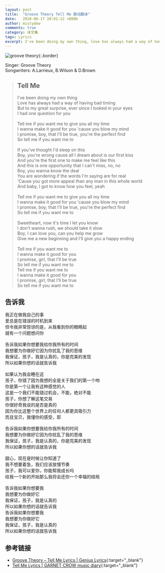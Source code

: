 ```yaml
---
layout: post
title:  "Groove Theory Tell Me 歌词翻译"
date:   2018-06-17 20:01:12 +0800
author: mistydew
comments: true
category: 译文集
tags: Lyrics
excerpt: I've been doing my own thing, love has always had a way of having bad timing. But to my great surprise, ever since I looked in your eyes, I had one question for you.
---
```

![groove theory](https://is1-ssl.mzstatic.com/image/thumb/Music/v4/dd/5c/4d/dd5c4d8d-9ca9-9d0b-e0fe-4cad0476c7ba/source/600x600bb.jpg){:.border}

Singer: Groove Theory<br>
Songwriters: A.Larrieux, B.Wilson & D.Brown

<blockquote class="lyric-original">
  <h2>Tell Me</h2>
  <p>
    I've been doing my own thing<br>
    Love has always had a way of having bad timing<br>
    But to my great surprise, ever since I looked in your eyes<br>
    I had one question for you<br>
    <br>
    Tell me if you want me to give you all my time<br>
    I wanna make it good for you 'cause you blow my mind<br>
    I promise, boy, that I'll be true, you're the perfect find<br>
    So tell me if you want me to<br>
    <br>
    If you've thought I'd sleep on this<br>
    Boy, you're wrong cause all I dream about is our first kiss<br>
    And you're the first one to make me feel like this<br>
    And this is one opportunity that I can't miss, no, no<br>
    Boy, you wanna know the deal<br>
    You are wondering if the words I'm saying are for real<br>
    'Cause you got more appeal than any man in this whole world<br>
    And baby, I got to know how you feel, yeah<br>
    <br>
    Tell me if you want me to give you all my time<br>
    I wanna make it good for you 'cause you blow my mind<br>
    I promise, boy, that I'll be true, you're the perfect find<br>
    So tell me if you want me to<br>
    <br>
    Sweetheart, now it's time I let you know<br>
    I don't wanna rush, we should take it slow<br>
    Boy, I can love you, can you help me grow<br>
    Give me a new beginning and I'll give you a happy ending<br>
    <br>
    Tell me if you want me to<br>
    I wanna make it good for you<br>
    I promise, girl, that I'll be true<br>
    So tell me if you want me to<br>
    Tell me if you want me to<br>
    I wanna make it good for you<br>
    I promise, girl, that I'll be true<br>
    So tell me if you want me to
  </p>
</blockquote>

<div class="lyric-translation">
  <h2>告诉我</h2>
  <p>
    我正在做我自己的事<br>
    爱总是在错误的时机到来<br>
    但令我非常惊讶的是，从我看到你的眼睛起<br>
    就有一个问题想问你<br>
    <br>
    告诉我如果你想要我给你我所有的时间<br>
    我想要为你做好它因为你扰乱了我的思维<br>
    我保证，孩子，我是认真的，你是完美的发现<br>
    所以如果你想的话就告诉我<br>
    <br>
    如果认为我会睡在这<br>
    孩子，你错了因为我想的全是关于我们的第一个吻<br>
    你是第一个让我有这种感觉的人<br>
    这是一个我们不能错过机会，不能，绝对不能<br>
    孩子，你想了解这笔交易<br>
    你很好奇我说的是否是真的<br>
    因为你比这整个世界上的任何人都更具吸引力<br>
    而且宝贝，我懂你的感受，耶<br>
    <br>
    告诉我如果你想要我给你我所有的时间<br>
    我想要为你做好它因为你扰乱了我的思维<br>
    我保证，孩子，我是认真的，你是完美的发现<br>
    所以如果你想的话就告诉我<br>
    <br>
    甜心，现在是时候让你知道了<br>
    我不想要着急，我们应该放慢节奏<br>
    孩子，我可以爱你，你能帮我成长吗<br>
    给我一个新的开始那么我将会还你一个幸福的结局<br>
    <br>
    告诉我如果你想要我<br>
    我想要为你做好它<br>
    我保证，孩子，我是认真的<br>
    所以如果你想的话就告诉我<br>
    告诉我如果你想要我<br>
    我想要为你做好它<br>
    我保证，孩子，我是认真的<br>
    所以如果你想的话就告诉我
  </p>
</div>

## 参考链接

* [Groove Theory – Tell Me Lyrics \| Genius Lyrics](https://genius.com/Groove-theory-tell-me-lyrics){:target="_blank"}
* [Tell Me Lyrics \| GARNET CROW music diary](https://crowsub.github.io/lyrics/featuring/Tell%20Me.html){:target="_blank"}
